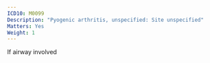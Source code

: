 ```yaml
---
ICD10: M0099
Description: "Pyogenic arthritis, unspecified: Site unspecified"
Matters: Yes
Weight: 1
---
```

If airway involved
